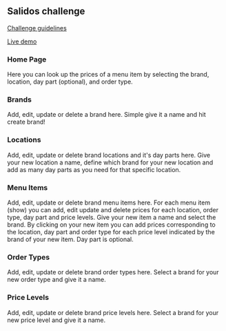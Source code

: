 ## Salidos challenge

[Challenge guidelines](https://github.com/salido/platform-challenge/blob/master/README.md)

[Live demo](https://salido-challenge.herokuapp.com)

### Home Page
Here you can look up the prices of a menu item by selecting the brand, location, day part (optional), and order type.

### Brands
Add, edit, update or delete a brand here.
Simple give it a name and hit create brand!

### Locations
Add, edit, update or delete brand locations and it's day parts here.
Give your new location a name, define which brand for your new location and add as many day parts as you need for that specific location.

### Menu Items
Add, edit, update or delete brand menu items here.
For each menu item (show) you can add, edit update and delete prices for each location, order type, day part and price levels.
Give your new item a name and select the brand. By clicking on your new item you can add prices corresponding to the location, day part and order type for each price level indicated by the brand of your new item. Day part is optional.

### Order Types
Add, edit, update or delete brand order types here.
Select a brand for your new order type and give it a name.

### Price Levels
Add, edit, update or delete brand price levels here.
Select a brand for your new price level and give it a name.
